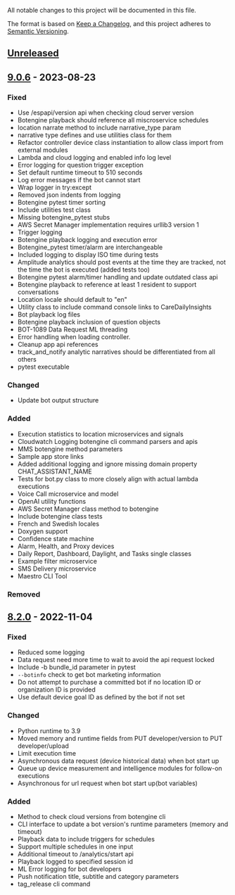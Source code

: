 All notable changes to this project will be documented in this file.

The format is based on [Keep a Changelog](https://keepachangelog.com/en/1.1.0/),
and this project adheres to [Semantic Versioning](https://semver.org/spec/v2.0.0.html).

## [Unreleased]

## [9.0.6] - 2023-08-23

### Fixed
- Use /espapi/version api when checking cloud server version
- Botengine playback should reference all miscroservice schedules
- location narrate method to include narrative_type param
- narrative type defines and use utilities class for them
- Refactor controller device class instantiation to allow class import from external modules
- Lambda and cloud logging and enabled info log level
- Error logging for question trigger exception
- Set default runtime timeout to 510 seconds
- Log error messages if the bot cannot start
- Wrap logger in try:except
- Removed json indents from logging
- Botengine pytest timer sorting
- Include utilities test class
- Missing botengine_pytest stubs
- AWS Secret Manager implementation requires urllib3 version 1
- Trigger logging
- Botengine playback logging and execution error
- Botengine_pytest timer/alarm are interchangeable
- Included logging to display ISO time during tests
- Amplitude analytics should post events at the time they are tracked, not the time the bot is executed (added tests too)
- Botengine pytest alarm/timer handling and update outdated class api
- Botengine playback to reference at least 1 resident to support conversations
- Location locale should default to "en"
- Utility class to include command console links to CareDailyInsights
- Bot playback log files
- Botengine playback inclusion of question objects
- BOT-1089 Data Request ML threading
- Error handling when loading controller.
- Cleanup app api references
- track_and_notify analytic narratives should be differentiated from all others
- pytest executable

### Changed
- Update bot output structure

### Added
- Execution statistics to location microservices and signals
- Cloudwatch Logging botengine cli command parsers and apis
- MMS botengine method parameters
- Sample app store links
- Added additional logging and ignore missing domain property CHAT_ASSISTANT_NAME
- Tests for bot.py class to more closely align with actual lambda executions
- Voice Call microservice and model
- OpenAI utility functions
- AWS Secret Manager class method to botengine
- Include botengine class tests
- French and Swedish locales
- Doxygen support
- Confidence state machine
- Alarm, Health, and Proxy devices
- Daily Report, Dashboard, Daylight, and Tasks single classes
- Example filter microservice
- SMS Delivery microservice
- Maestro CLI Tool

### Removed

## [8.2.0] - 2022-11-04

### Fixed
- Reduced some logging
- Data request need more time to wait to avoid the api request locked
- Include -b bundle_id parameter in pytest
- `--botinfo` check to get bot marketing information
- Do not attempt to purchase a committed bot if no location ID or organization ID is provided
- Use default device goal ID as defined by the bot if not set

### Changed
- Python runtime to 3.9
- Moved memory and runtime fields from PUT developer/version to PUT developer/upload
- Limit execution time
- Asynchronous data request (device historical data) when bot start up
- Queue up device measurement and intelligence modules for follow-on executions
- Asynchronous for url request when bot start up(bot variables)

### Added
- Method to check cloud versions from botengine cli
- CLI interface to update a bot version's runtime parameters (memory and timeout)
- Playback data to include triggers for schedules
- Support multiple schedules in one input
- Additional timeout to /analytics/start api
- Playback logged to specified session id
- ML Error logging for bot developers
- Push notification title, subtitle and category parameters
- tag_release cli command

[Unreleased]: https://github.com/caredailyai/botlab/compare/v9.0.6...HEAD
[9.0.6]: https://github.com/caredailyai/botlab/compare/v8.2.0...v9.0.6
[8.2.0]: https://github.com/caredailyai/botlab/tag/releases/v8.2.0